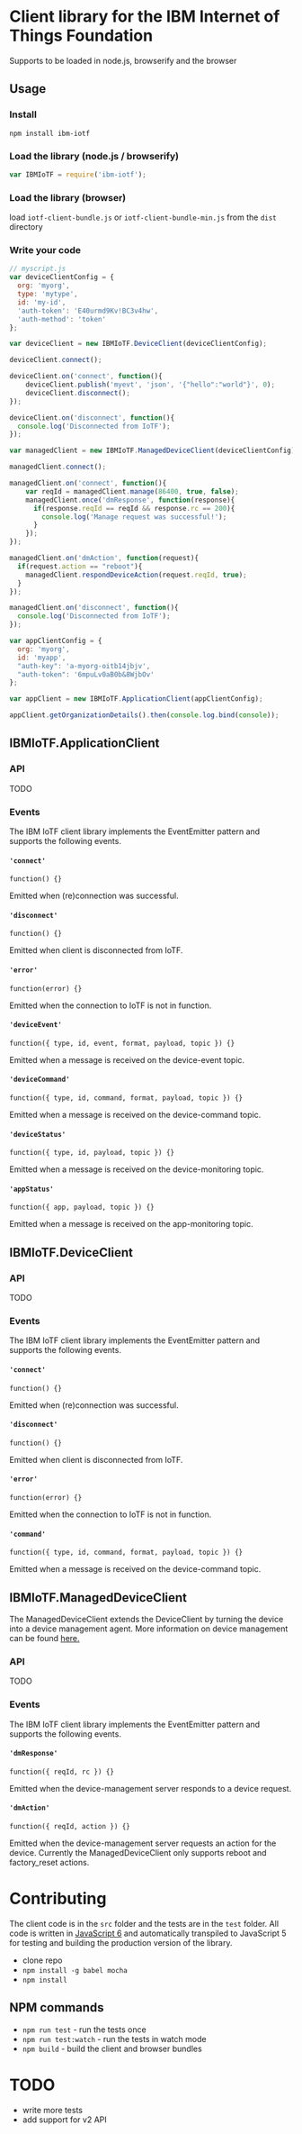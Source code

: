 # Client library for the IBM Internet of Things Foundation
Supports to be loaded in node.js, browserify and the browser

## Usage
### Install
`npm install ibm-iotf`

### Load the library (node.js / browserify)
```JavaScript
var IBMIoTF = require('ibm-iotf');
```
### Load the library (browser)
load `iotf-client-bundle.js` or `iotf-client-bundle-min.js` from the `dist` directory

### Write your code
```JavaScript
// myscript.js
var deviceClientConfig = {
  org: 'myorg',
  type: 'mytype',
  id: 'my-id',
  'auth-token': 'E40urmd9Kv!BC3v4hw',
  'auth-method': 'token'
};

var deviceClient = new IBMIoTF.DeviceClient(deviceClientConfig);

deviceClient.connect();

deviceClient.on('connect', function(){
    deviceClient.publish('myevt', 'json', '{"hello":"world"}', 0);
    deviceClient.disconnect();
});

deviceClient.on('disconnect', function(){
  console.log('Disconnected from IoTF');
});

var managedClient = new IBMIoTF.ManagedDeviceClient(deviceClientConfig);

managedClient.connect();

managedClient.on('connect', function(){
    var reqId = managedClient.manage(86400, true, false);
    managedClient.once('dmResponse', function(response){
      if(response.reqId == reqId && response.rc == 200){
        console.log('Manage request was successful!');
      }
    });
});

managedClient.on('dmAction', function(request){
  if(request.action == "reboot"){
    managedClient.respondDeviceAction(request.reqId, true);
  }
});

managedClient.on('disconnect', function(){
  console.log('Disconnected from IoTF');
});

var appClientConfig = {
  org: 'myorg',
  id: 'myapp',
  "auth-key": 'a-myorg-oitb14jbjv',
  "auth-token": '6mpuLv0aB0b&8WjbOv'
};

var appClient = new IBMIoTF.ApplicationClient(appClientConfig);

appClient.getOrganizationDetails().then(console.log.bind(console));
```
## IBMIoTF.ApplicationClient
### API
TODO

### Events
The IBM IoTF client library implements the EventEmitter pattern and supports the following events.

#### `'connect'`

`function() {}`

Emitted when (re)connection was successful.

#### `'disconnect'`

`function() {}`

Emitted when client is disconnected from IoTF.

#### `'error'`

`function(error) {}`

Emitted when the connection to IoTF is not in function.


#### `'deviceEvent'`

`function({ type, id, event, format, payload, topic }) {}`

Emitted when a message is received on the device-event topic.

#### `'deviceCommand'`

`function({ type, id, command, format, payload, topic }) {}`

Emitted when a message is received on the device-command topic.

#### `'deviceStatus'`

`function({ type, id, payload, topic }) {}`

Emitted when a message is received on the device-monitoring topic.

#### `'appStatus'`

`function({ app, payload, topic }) {}`

Emitted when a message is received on the app-monitoring topic.

## IBMIoTF.DeviceClient
### API
TODO

### Events
The IBM IoTF client library implements the EventEmitter pattern and supports the following events.

#### `'connect'`

`function() {}`

Emitted when (re)connection was successful.

#### `'disconnect'`

`function() {}`

Emitted when client is disconnected from IoTF.

#### `'error'`

`function(error) {}`

Emitted when the connection to IoTF is not in function.

#### `'command'`

`function({ type, id, command, format, payload, topic }) {}`

Emitted when a message is received on the device-command topic.

## IBMIoTF.ManagedDeviceClient

The ManagedDeviceClient extends the DeviceClient by turning the device into a device management agent. More information on device management can be found [here.](https://docs.internetofthings.ibmcloud.com/reference/device_mgmt.html)

### API
TODO

### Events
The IBM IoTF client library implements the EventEmitter pattern and supports the following events.

#### `'dmResponse'`

`function({ reqId, rc }) {}`

Emitted when the device-management server responds to a device request.

#### `'dmAction'`

`function({ reqId, action }) {}`

Emitted when the device-management server requests an action for the device. Currently the ManagedDeviceClient only supports reboot and factory_reset actions.

# Contributing
The client code is in the `src` folder and the tests are in the `test` folder.
All code is written in [JavaScript 6](https://babeljs.io/docs/learn-es2015/) and automatically transpiled to JavaScript 5 for testing and building the production version of the library.

* clone repo
* `npm install -g babel mocha`
* `npm install`

## NPM commands
* `npm run test` - run the tests once
* `npm run test:watch` - run the tests in watch mode
* `npm build` - build the client and browser bundles

# TODO
* write more tests
* add support for v2 API
